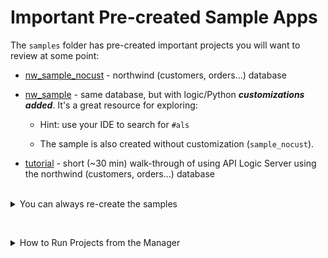 # Important Pre-created Sample Apps

The `samples` folder has pre-created important projects you will want to review at some point:

* [nw_sample_nocust](https://apilogicserver.github.io/Docs/Tutorial/) - northwind (customers, orders...) database

* [nw_sample](https://apilogicserver.github.io/Docs/Sample-Database/) - same database, but with logic/Python ***customizations added***.  It's a great resource for exploring:

    * Hint: use your IDE to search for `#als`

    * The sample is also created without customization (`sample_nocust`).

* [tutorial](https://apilogicserver.github.io/Docs/Tutorial/) - short (~30 min) walk-through of using API Logic Server using the northwind (customers, orders...) database

</br>

<details markdown>

<summary>You can always re-create the samples</summary>

<br>Re-create them as follows:

1. Open a terminal window (**Terminal > New Terminal**), and paste the following CLI command:

```bash
ApiLogicServer create --project-name=samples/tutorial --db-url=
ApiLogicServer create --project-name=samples/nw_sample --db-url=nw+
ApiLogicServer create --project-name=samples/nw_sample_nocust --db-url=nw
```
</details>
</details>

&nbsp;

<details markdown>

<summary>How to Run Projects from the Manager </summary>

<br>There are 2 ways of running projects from the Manager:

1. Use ***another instance of VSCode.***  You can *examine* them in this current instance, but *run* them in their own instance.

    * To do so, you probably want to acquire this extension: `Open Folder Context Menus for VS Code`. It will enable you to open the sample, tutorial or your own projects in another instance of VSCode.

    * This option provides more Run/Debug options (e.g., run without security, etc),

2. Or, use the Run/Debug Entry: `API Logic Server Run (run project from manager)`

</details>

